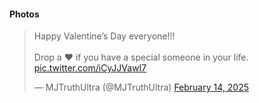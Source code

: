 #### Photos


<blockquote class="twitter-tweet" data-media-max-width="560"><p lang="en" dir="ltr">Happy Valentine’s Day everyone!!! <br><br>Drop a ❤️ if you have a special someone in your life. <a href="https://t.co/iCyJJVawI7">pic.twitter.com/iCyJJVawI7</a></p>&mdash; MJTruthUltra (@MJTruthUltra) <a href="https://twitter.com/MJTruthUltra/status/1890392226917658933?ref_src=twsrc%5Etfw">February 14, 2025</a></blockquote> <script async src="https://platform.twitter.com/widgets.js" charset="utf-8"></script>